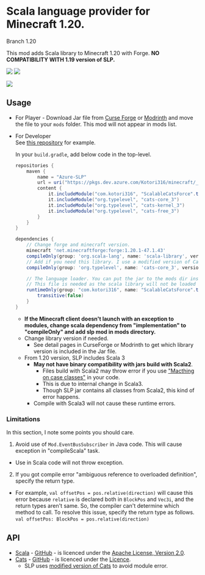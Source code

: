 # Scala language provider for Minecraft 1.20.

Branch 1.20

This mod adds Scala library to Minecraft 1.20 with Forge.
**NO COMPATIBILITY WITH 1.19 version of SLP.**

[![](http://cf.way2muchnoise.eu/versions/scalable-cats-force.svg)][curse_forge]
[![](http://cf.way2muchnoise.eu/full_scalable-cats-force_downloads.svg)][curse_forge]

[![](https://img.shields.io/modrinth/dt/scalable-cats-force?logo=modrinth&style=flat-square)][Modrinth]

## Usage

* For Player - Download Jar file from [Curse Forge][curse_forge] or [Modrinth] and move the file to your `mods` folder. This mod will
  not appear in mods list.

* For Developer  
  See [this repository](https://github.com/Kotori316/SLP-example) for example.

  In your `build.gradle`, add below code in the top-level.

  ```groovy
  repositories {
      maven {
          name = "Azure-SLP"
          url = uri("https://pkgs.dev.azure.com/Kotori316/minecraft/_packaging/mods/maven/v1")
          content {
              it.includeModule("com.kotori316", "ScalableCatsForce".toLowerCase())
              it.includeModule("org.typelevel", "cats-core_3")
              it.includeModule("org.typelevel", "cats-kernel_3")
              it.includeModule("org.typelevel", "cats-free_3")
          }
      }
  }

  dependencies {
      // Change forge and minecraft version.
      minecraft 'net.minecraftforge:forge:1.20.1-47.1.43'
      compileOnly(group: 'org.scala-lang', name: 'scala-library', version: '3.3.0')
      // Add if you need this library. I use a modified version of Cats to avoid some module errors.
      compileOnly(group: 'org.typelevel', name: 'cats-core_3', version: '2.9.2-kotori')

      // The language loader. You can put the jar to the mods dir instead of declaring in `build.gradle.kts`.
      // This file is needed as the scala library will not be loaded in dev environment due to change of classpath by Forge.
      runtimeOnly(group: "com.kotori316", name: "ScalableCatsForce".toLowerCase(), version: "3.3.0-build-2", classifier: "with-library") {
          transitive(false)
      }
  }
  ```

  * **If the Minecraft client doesn't launch with an exception to modules, change scala dependency from "implementation"
    to "compileOnly" and add slp mod in mods directory.**
  * Change library version if needed.
    * See detail pages in CurseForge or Modrinth to get which library version is included in the Jar file.
  * From 1.20 version, SLP includes Scala 3
    * **May not have binary compatibility with jars build with Scala2**.
      * Files build with Scala2 may throw error if you use ["Macthing on case classes"](https://docs.scala-lang.org/tour/pattern-matching.html#matching-on-case-classes) in your code.
      * This is due to internal change in Scala3.
      * Though SLP jar contains all classes from Scala2, this kind of error happens.
    * Compile with Scala3 will not cause these runtime errors.

### Limitations

In this section, I note some points you should care.

1. Avoid use of `Mod.EventBusSubscriber` in Java code. This will cause exception in "compileScala" task.

* Use in Scala code will not throw exception.

2. If you got compile error "ambiguous reference to overloaded definition", specify the return type.

* For example, `val offsetPos = pos.relative(direction)` will cause this error because `relative` is declared both
  in `BlockPos` and `Vec3i`, and the return types aren't same. So, the compiler can't determine which method to call.
  To resolve this issue, specify the return type as follows. `val offsetPos: BlockPos = pos.relative(direction)`

## API

* [Scala](https://www.scala-lang.org/) - [GitHub](https://github.com/scala/scala) - is licenced under
  the [Apache License, Version 2.0](https://www.scala-lang.org/license/).
* [Cats](https://typelevel.org/cats/) - [GitHub](https://github.com/typelevel/cats) - is licenced under
  the [Licence](https://github.com/typelevel/cats/blob/master/COPYING).
  * SLP uses [modified version of Cats](https://github.com/Kotori316/cats) to avoid module error.

[curse_forge]: https://www.curseforge.com/minecraft/mc-mods/scalable-cats-force
[Modrinth]: https://modrinth.com/mod/scalable-cats-force
